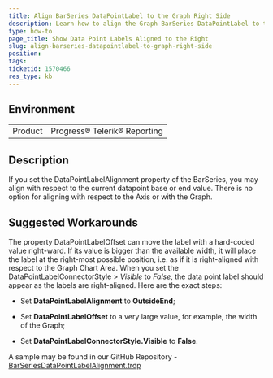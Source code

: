 ```yaml
---
title: Align BarSeries DataPointLabel to the Graph Right Side
description: Learn how to align the Graph BarSeries DataPointLabel to the Graph Area Right Edge
type: how-to
page_title: Show Data Point Labels Aligned to the Right
slug: align-barseries-datapointlabel-to-graph-right-side
position: 
tags: 
ticketid: 1570466
res_type: kb
---
```


## Environment
<table>
	<tbody>
		<tr>
			<td>Product</td>
			<td>Progress® Telerik® Reporting</td>
		</tr>
	</tbody>
</table>


## Description

If you set the DataPointLabelAlignment property of the BarSeries, you may align with respect to the current datapoint base or end value. There is no option for aligning with respect to the Axis or with the Graph.

## Suggested Workarounds

The property DataPointLabelOffset can move the label with a hard-coded value right-ward. If its value is bigger than the available width, it will place the label at the right-most possible position, i.e. as if it is right-aligned with respect to the Graph Chart Area. When you set the DataPointLabelConnectorStyle > _Visible_ to _False_, the data point label should appear as the labels are right-aligned. Here are the exact steps:

 + Set __DataPointLabelAlignment__ to __OutsideEnd__;

 + Set __DataPointLabelOffset__ to a very large value, for example, the width of the Graph;

 + Set __DataPointLabelConnectorStyle.Visible__ to __False__.

A sample may be found in our GitHub Repository - [BarSeriesDataPointLabelAlignment.trdp](/resources/BarSeriesDataPointLabelAlignment.trdp)
